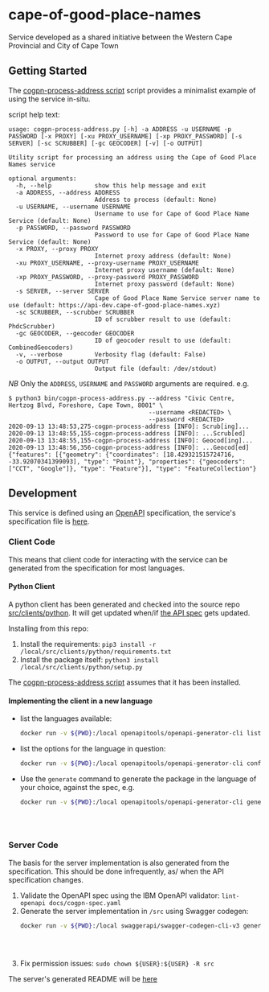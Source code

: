 # cape-of-good-place-names
Service developed as a shared initiative between the Western Cape Provincial and City of Cape Town

## Getting Started
The [cogpn-process-address script](bin/cogpn-process-address.py) script provides a minimalist example of using the 
service in-situ.

script help text:
```
usage: cogpn-process-address.py [-h] -a ADDRESS -u USERNAME -p PASSWORD [-x PROXY] [-xu PROXY_USERNAME] [-xp PROXY_PASSWORD] [-s SERVER] [-sc SCRUBBER] [-gc GEOCODER] [-v] [-o OUTPUT]

Utility script for processing an address using the Cape of Good Place Names service

optional arguments:
  -h, --help            show this help message and exit
  -a ADDRESS, --address ADDRESS
                        Address to process (default: None)
  -u USERNAME, --username USERNAME
                        Username to use for Cape of Good Place Name Service (default: None)
  -p PASSWORD, --password PASSWORD
                        Password to use for Cape of Good Place Name Service (default: None)
  -x PROXY, --proxy PROXY
                        Internet proxy address (default: None)
  -xu PROXY_USERNAME, --proxy-username PROXY_USERNAME
                        Internet proxy username (default: None)
  -xp PROXY_PASSWORD, --proxy-password PROXY_PASSWORD
                        Internet proxy password (default: None)
  -s SERVER, --server SERVER
                        Cape of Good Place Name Service server name to use (default: https://api-dev.cape-of-good-place-names.xyz)
  -sc SCRUBBER, --scrubber SCRUBBER
                        ID of scrubber result to use (default: PhdcScrubber)
  -gc GEOCODER, --geocoder GEOCODER
                        ID of geocoder result to use (default: CombinedGeocoders)
  -v, --verbose         Verbosity flag (default: False)
  -o OUTPUT, --output OUTPUT
                        Output file (default: /dev/stdout)
```
*NB* Only the `ADDRESS`, `USERNAME` and `PASSWORD` arguments are required.
e.g.
```
$ python3 bin/cogpn-process-address.py --address "Civic Centre, Hertzog Blvd, Foreshore, Cape Town, 8001" \
                                       --username <REDACTED> \
                                       --password <REDACTED>
2020-09-13 13:48:53,275-cogpn-process-address [INFO]: Scrub[ing]...
2020-09-13 13:48:55,155-cogpn-process-address [INFO]: ...Scrub[ed]
2020-09-13 13:48:55,155-cogpn-process-address [INFO]: Geocod[ing]...
2020-09-13 13:48:56,356-cogpn-process-address [INFO]: ...Geocod[ed]
{"features": [{"geometry": {"coordinates": [18.429321515724716, -33.92070341399093], "type": "Point"}, "properties": {"geocoders": ["CCT", "Google"]}, "type": "Feature"}], "type": "FeatureCollection"}
```

## Development
This service is defined using an [OpenAPI](https://swagger.io/specification/) specification, the service's specification
 file is [here](docs/cogpn-spec.yaml).

### Client Code 
This means that client code for interacting with the service can be generated from the specification for most languages.

#### Python Client
A python client has been generated and checked into the source repo [src/clients/python](src/clients/python). It will 
get updated when/if [the API spec](docs/cogpn-spec.yaml) gets updated.

Installing from this repo:
1. Install the requirements: `pip3 install -r /local/src/clients/python/requirements.txt`
2. Install the package itself: `python3 install /local/src/clients/python/setup.py`

The [cogpn-process-address script](bin/cogpn-process-address.py) assumes that it has been installed.

#### Implementing the client in a new language
* list the languages available:
    ```bash
    docker run -v ${PWD}:/local openapitools/openapi-generator-cli list
    ```
* list the options for the language in question:
    ```bash
    docker run -v ${PWD}:/local openapitools/openapi-generator-cli config-help -g <generator name, e.g. "python">
    ```
* Use the `generate` command to generate the package in the language of your choice, against the spec, e.g.
    ```bash
    docker run -v ${PWD}:/local openapitools/openapi-generator-cli generate -i "/local/docs/cogpn-spec.yaml" \
                                                                            -g "python" \
                                                                            -c "/local/docs/cogpn-spec-python-client-config.json" \
                                                                            -o "/local/src/clients/python"
    ```

### Server Code
The basis for the server implementation is also generated from the specification. This should be done infrequently, as/
when the API specification changes.

1. Validate the OpenAPI spec using the IBM OpenAPI validator: `lint-openapi docs/cogpn-spec.yaml`
2. Generate the server implementation in `/src` using Swagger codegen: 
    ```bash
    docker run -v ${PWD}:/local swaggerapi/swagger-codegen-cli-v3 generate -i "/local/docs/cogpn-spec.yaml" \
                                                                           -c "/local/docs/cogpn-spec-config.json" \
                                                                           -l "python-flask" \
                                                                           -o "/local/src/server"
    ```
3. Fix permission issues: `sudo chown ${USER}:${USER} -R src`

The server's generated README will be [here](src/server/README.md)